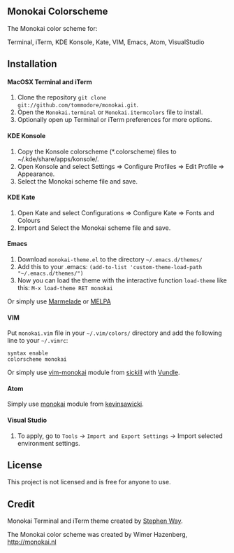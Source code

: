 Monokai Colorscheme
----------------

The Monokai color scheme for:

Terminal, iTerm, KDE Konsole, Kate, VIM, Emacs, Atom, VisualStudio

## Installation

#### MacOSX Terminal and iTerm

1. Clone the repository `git clone git://github.com/tommodore/monokai.git`.
2. Open the `Monokai.terminal` or `Monokai.itermcolors` file to install.
3. Optionally open up Terminal or iTerm  preferences for more options.

#### KDE Konsole

1. Copy the Konsole colorscheme (*.colorscheme) files to ~/.kde/share/apps/konsole/.
2. Open Konsole and select Settings => Configure Profiles => Edit Profile => Appearance.
3. Select the Monokai scheme file and save.

#### KDE Kate

1. Open Kate and select Configurations => Configure Kate => Fonts and Colours
2. Import and Select the Monokai scheme file and save.

#### Emacs

1. Download `monokai-theme.el` to the directory `~/.emacs.d/themes/`
2. Add this to your .emacs: `(add-to-list 'custom-theme-load-path "~/.emacs.d/themes/")`
3. Now you can load the theme with the interactive function `load-theme` like this: `M-x load-theme RET monokai`

Or simply use [Marmelade](http://marmalade-repo.org/) or [MELPA](http://melpa.milkbox.net/)

#### VIM

Put `monokai.vim` file in your `~/.vim/colors/` directory and add the following line to your `~/.vimrc`:

    syntax enable
    colorscheme monokai


Or simply use [vim-monokai](https://github.com/sickill/vim-monokai) module from [sickill](https://github.com/sickill) with [Vundle](https://github.com/gmarik/Vundle.vim).

#### Atom

Simply use [monokai](https://github.com/kevinsawicki/monokai) module from [kevinsawicki](https://github.com/kevinsawicki).

#### Visual Studio

1. To apply, go to `Tools` -> `Import and Export Settings` -> Import selected environment settings.

## License

This project is not licensed and is free for anyone to use.

## Credit

Monokai Terminal and iTerm theme created by [Stephen Way](https://github.com/stephenway).

The Monokai color scheme was created by Wimer Hazenberg, http://monokai.nl

